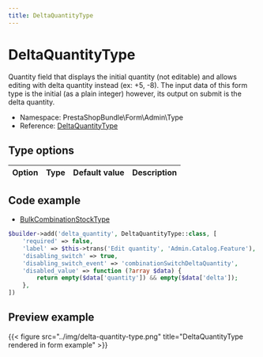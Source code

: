 ```yaml
---
title: DeltaQuantityType
---
```


# DeltaQuantityType

Quantity field that displays the initial quantity (not editable) and allows editing with delta quantity instead (ex: +5, -8). The input data of this form type is the initial (as a plain integer) however, its output on submit is the delta quantity.

- Namespace: PrestaShopBundle\Form\Admin\Type
- Reference: [DeltaQuantityType](https://github.com/PrestaShop/PrestaShop/blob/8.0.x/src/PrestaShopBundle/Form/Admin/Type/DeltaQuantityType.php)

## Type options

| Option       | Type   | Default value                     | Description                                                                               |
| :----------- | :----- | :-------------------------------- | :---------------------------------------------------------------------------------------- |

## Code example

- [BulkCombinationStockType](https://github.com/PrestaShop/PrestaShop/blob/8.0.x/src/PrestaShopBundle/Form/Admin/Sell/Product/Combination/BulkCombinationStockType.php#L78-L86)

```php
$builder->add('delta_quantity', DeltaQuantityType::class, [
    'required' => false,
    'label' => $this->trans('Edit quantity', 'Admin.Catalog.Feature'),
    'disabling_switch' => true,
    'disabling_switch_event' => 'combinationSwitchDeltaQuantity',
    'disabled_value' => function (?array $data) {
        return empty($data['quantity']) && empty($data['delta']);
    },
])
```

## Preview example

{{< figure src="../img/delta-quantity-type.png" title="DeltaQuantityType rendered in form example" >}}
